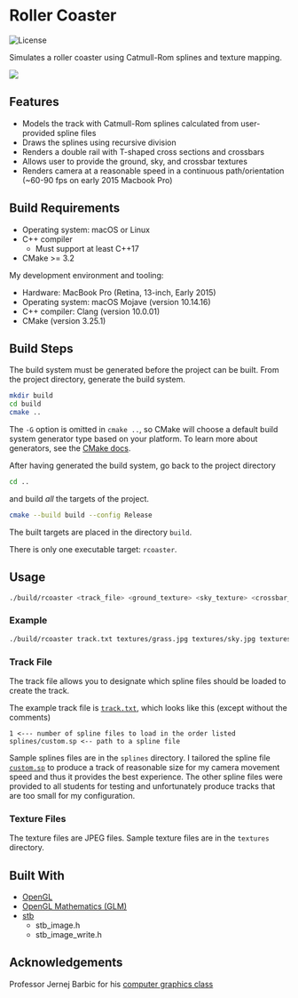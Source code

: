 # Roller Coaster

![License](https://img.shields.io/github/license/fonzcastellanos/roller_coaster)

Simulates a roller coaster using Catmull-Rom splines and texture mapping.

![](demo.gif)

## Features
- Models the track with Catmull-Rom splines calculated from user-provided spline files
- Draws the splines using recursive division
- Renders a double rail with T-shaped cross sections and crossbars
- Allows user to provide the ground, sky, and crossbar textures
- Renders camera at a reasonable speed in a continuous path/orientation (~60-90 fps on early 2015 Macbook Pro)

## Build Requirements
- Operating system: macOS or Linux
- C++ compiler
    - Must support at least C++17
- CMake >= 3.2

My development environment and tooling:
- Hardware: MacBook Pro (Retina, 13-inch, Early 2015)
- Operating system: macOS Mojave (version 10.14.16)
- C++ compiler: Clang (version 10.0.01)
- CMake (version 3.25.1)


## Build Steps
The build system must be generated before the project can be built. From the project directory, generate the build system.
```sh
mkdir build
cd build
cmake ..
```
The `-G` option is omitted in `cmake ..`, so CMake will choose a default build system generator type based on your platform. To learn more about generators, see the [CMake docs](https://cmake.org/cmake/help/latest/manual/cmake-generators.7.html).

After having generated the build system, go back to the project directory
```sh
cd ..
```
and build *all* the targets of the project. 
```sh
cmake --build build --config Release
```

The built targets are placed in the directory `build`.

There is only one executable target: `rcoaster`.

## Usage
```sh
./build/rcoaster <track_file> <ground_texture> <sky_texture> <crossbar_texture>
```
### Example
```sh
./build/rcoaster track.txt textures/grass.jpg textures/sky.jpg textures/wood.jpg
```

### Track File
The track file allows you to designate which spline files should be loaded to create the track. 

The example track file is [`track.txt`](track.txt), which looks like this (except without the comments)
 ```
1 <--- number of spline files to load in the order listed
splines/custom.sp <-- path to a spline file
```
Sample splines files are in the `splines` directory. I tailored the spline file [`custom.sp`](splines/custom.sp) to produce a track of reasonable size for my camera movement speed and thus it provides the best experience. The other spline files were provided to all students for testing and unfortunately produce tracks that are too small for my configuration.
 
 ### Texture Files
The texture files are JPEG files. Sample texture files are in the `textures` directory.

## Built With
- [OpenGL](https://www.opengl.org/)
- [OpenGL Mathematics (GLM)](https://glm.g-truc.net)
- [stb](https://github.com/nothings/stb)
    - stb_image.h
    - stb_image_write.h

## Acknowledgements
Professor Jernej Barbic for his [computer graphics class](https://viterbi-web.usc.edu/~jbarbic/cs420-s17)